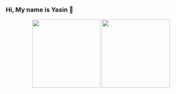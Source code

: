 ### Hi, My name is Yasin 👋

<div align="center">
  <img height="180em" src="https://github-readme-stats.vercel.app/api?username=yasingunay"/>
  <img height="180em" src="https://github-readme-stats.vercel.app/api/top-langs?username=yasingunay&layout=compact&langs_count=8&card_width=320"/>
</div>

